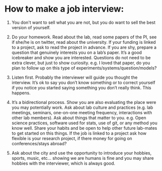 # How to make a job interview:

1) You don't want to sell what you are not, but you do want to sell the best version of yourself.

2) Do your homework. Read about the lab, read some papers of the PI, see if she/he is on twitter, read about the university. If your funding is linked to a project, ask to read the project in advance. If you are shy, prepare a question that genuinely interests you on a lab’s paper. It’s a good icebreaker and show you are interested. Questions do not need to be extra clever, but just to show curiosity. e.g. I loved that paper, do you plan to follow up on this type of experiments/systems/question/models?

3) Listen first. Probably the interviewer will guide you thought the interview. It’s ok to say you don’t know something or to correct yourself if you notice you started saying something you don’t really think. This happens.

4) It’s a bidirectional process. Show you are also evaluating the place were you may potentially work. Ask about lab culture and practices (e.g. lab meetings, seminars, one-on-one meeting frequency, interactions with other lab members). Ask about things that matter to you. e.g. Open science practices, software used for stats, use of git, or any method you know well. Share your habits and be open to help other future lab-mates to get started on this things. If the job is linked to a project ask how flexible is your research project, if there money for going on conferences/stays abroad?  

5) Ask about the city and use the opportunity to introduce your hobbies, sports, music, etc… showing we are humans is fine and you may share hobbies with the interviewer, which is always good.


